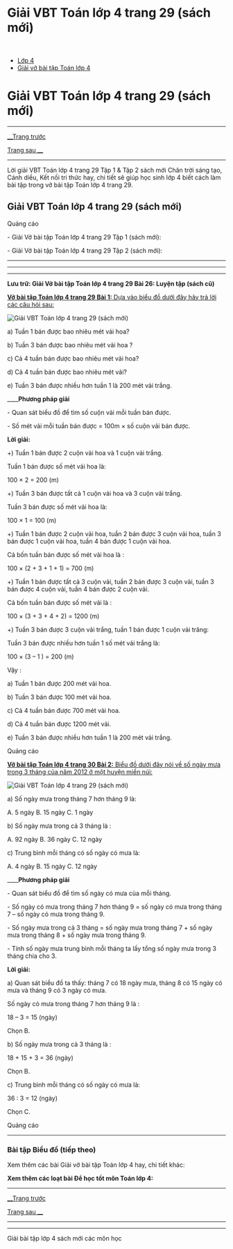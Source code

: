 # Giải VBT Toán lớp 4 trang 29 (sách mới)

﻿

  * [Lớp 4](https://vietjack.com/series/lop-4.jsp)
  * [Giải vở bài tập Toán lớp 4](https://vietjack.com/giai-vo-bai-tap-toan-4/index.jsp)



# Giải VBT Toán lớp 4 trang 29 (sách mới)

* * *

[__Trang trước](https://vietjack.com/giai-vo-bai-tap-toan-4/bai-25-bieu-do-tiep-theo.jsp)

[Trang sau __](https://vietjack.com/giai-vo-bai-tap-toan-4/bai-27-luyen-tap-chung.jsp)

* * *

Lời giải VBT Toán lớp 4 trang 29 Tập 1 & Tập 2 sách mới Chân trời sáng tạo, Cánh diều, Kết nối tri thức hay, chi tiết sẽ giúp học sinh lớp 4 biết cách làm bài tập trong vở bài tập Toán lớp 4 trang 29.

## Giải VBT Toán lớp 4 trang 29 (sách mới)

Quảng cáo

\- Giải Vở bài tập Toán lớp 4 trang 29 Tập 1 (sách mới):

\- Giải Vở bài tập Toán lớp 4 trang 29 Tập 2 (sách mới):

* * *

* * *

* * *

**Lưu trữ: Giải Vở bài tập Toán lớp 4 trang 29 Bài 26: Luyện tập (sách cũ)**

[**Vở bài tập Toán lớp 4 trang 29 Bài 1:** Dựa vào biểu đồ dưới đây hãy trả lời các câu hỏi sau:](https://vietjack.com/giai-vo-bai-tap-toan-4/bai-1-trang-29-vbt-toan-4-tap-1.jsp)

![Giải VBT Toán lớp 4 trang 29 \(sách mới\)](https://vietjack.com/giai-vo-bai-tap-toan-4/images/2022-bai-1-trang-29-vbt-toan-4-tap-1-sua2022.PNG)

a) Tuần 1 bán được bao nhiêu mét vải hoa?

b) Tuần 3 bán được bao nhiêu mét vải hoa ?

c) Cả 4 tuần bán được bao nhiêu mét vải hoa?

d) Cả 4 tuần bán được bao nhiêu mét vải?

e) Tuần 3 bán được nhiều hơn tuần 1 là 200 mét vải trắng.

____**Phương pháp giải**

\- Quan sát biểu đồ để tìm số cuộn vải mỗi tuần bán được.

\- Số mét vải mỗi tuần bán được = 100m × số cuộn vải bán được. 

**Lời giải:**

+) Tuần 1 bán được 2 cuộn vải hoa và 1 cuộn vải trắng.

Tuần 1 bán được số mét vải hoa là:

100 × 2 = 200 (m)

+) Tuần 3 bán được tất cả 1 cuộn vải hoa và 3 cuộn vải trắng.

Tuần 3 bán được số mét vải hoa là:

100 × 1 = 100 (m)

+) Tuần 1 bán được 2 cuộn vải hoa, tuần 2 bán được 3 cuộn vải hoa, tuần 3 bán được 1 cuộn vải hoa, tuần 4 bán được 1 cuộn vải hoa.

Cả bốn tuần bán được số mét vải hoa là :

100 × (2 + 3 + 1 + 1) = 700 (m)

+) Tuần 1 bán được tất cả 3 cuộn vải, tuần 2 bán được 3 cuộn vải, tuần 3 bán được 4 cuộn vải, tuần 4 bán được 2 cuộn vải.

Cả bốn tuần bán được số mét vải là :

100 × (3 + 3 + 4 + 2) = 1200 (m)

+) Tuần 3 bán được 3 cuộn vải trắng, tuần 1 bán được 1 cuộn vải trăng:

Tuần 3 bán được nhiều hơn tuần 1 số mét vải trắng là:

100 × (3 – 1 ) = 200 (m)

Vậy :

a) Tuần 1 bán được 200 mét vải hoa.

b) Tuần 3 bán được 100 mét vải hoa.

c) Cả 4 tuần bán được 700 mét vải hoa.

d) Cả 4 tuần bán được 1200 mét vải.

e) Tuần 3 bán được nhiều hơn tuần 1 là 200 mét vải trắng.

Quảng cáo

[**Vở bài tập Toán lớp 4 trang 30 Bài 2:** Biểu đồ dưới đây nói về số ngày mưa trong 3 tháng của năm 2012 ở một huyện miền núi:](https://vietjack.com/giai-vo-bai-tap-toan-4/bai-2-trang-30-vbt-toan-4-tap-1.jsp)

![Giải VBT Toán lớp 4 trang 29 \(sách mới\)](https://vietjack.com/giai-vo-bai-tap-toan-4/images/2022-bai-2-trang-30-vbt-toan-4-tap-1-sua2022.PNG)

a) Số ngày mưa trong tháng 7 hơn tháng 9 là:

A. 5 ngày B. 15 ngày C. 1 ngày

b) Số ngày mưa trong cả 3 tháng là :

A. 92 ngày B. 36 ngày C. 12 ngày

c) Trung bình mỗi tháng có số ngày có mưa là:

A. 4 ngày B. 15 ngày C. 12 ngày

____**Phương pháp giải**

\- Quan sát biểu đồ để tìm số ngày có mưa của mỗi tháng.

\- Số ngày có mưa trong tháng 7 hơn tháng 9 = số ngày có mưa trong tháng 7 – số ngày có mưa trong tháng 9.

\- Số ngày mưa trong cả 3 tháng = số ngày mưa trong tháng 7 + số ngày mưa trong tháng 8 + số ngày mưa trong tháng 9.

\- Tính số ngày mưa trung bình mỗi tháng ta lấy tổng số ngày mưa trong 3 tháng chia cho 3.

**Lời giải:**

a) Quan sát biểu đồ ta thấy: tháng 7 có 18 ngày mưa, tháng 8 có 15 ngày có mưa và tháng 9 có 3 ngày có mưa.

Số ngày có mưa trong tháng 7 hơn tháng 9 là :

18 – 3 = 15 (ngày)

Chọn B. 

b) Số ngày mưa trong cả 3 tháng là :

18 + 15 + 3 = 36 (ngày)

Chọn B. 

c) Trung bình mỗi tháng có số ngày có mưa là:

36 : 3 = 12 (ngày)

Chọn C.

Quảng cáo

* * *

### **Bài tập Biểu đồ (tiếp theo)**

Xem thêm các bài Giải vở bài tập Toán lớp 4 hay, chi tiết khác:

**Xem thêm các loạt bài Để học tốt môn Toán lớp 4:**

* * *

[__Trang trước](https://vietjack.com/giai-vo-bai-tap-toan-4/bai-25-bieu-do-tiep-theo.jsp)

[Trang sau __](https://vietjack.com/giai-vo-bai-tap-toan-4/bai-27-luyen-tap-chung.jsp)

* * *

* * *

Giải bài tập lớp 4 sách mới các môn học
